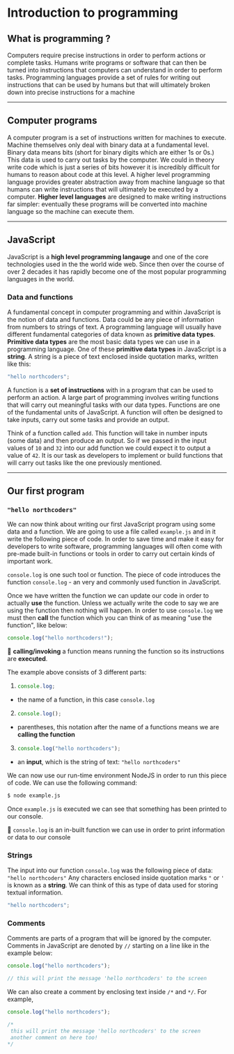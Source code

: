 # Introduction to programming

## What is programming ?

Computers require precise instructions in order to perform actions or complete tasks. Humans write programs or software that can then be turned into instructions that computers can understand in order to perform tasks. Programming languages provide a set of rules for writing out instructions that can be used by humans but that will ultimately broken down into precise instructions for a machine

---

## Computer programs

A computer program is a set of instructions written for machines to execute. Machine themselves only deal with binary data at a fundamental level. Binary data means bits (short for binary digits which are either 1s or 0s.) This data is used to carry out tasks by the computer. We could in theory write code which is just a series of bits however it is incredibly difficult for humans to reason about code at this level. A higher level programming language provides greater abstraction away from machine language so that humans can write instructions that will ultimately be executed by a computer. **Higher level languages** are designed to make writing instructions far simpler: eventually these programs will be converted into machine language so the machine can execute them.

---

## JavaScript

JavaScript is a **high level programming langauge** and one of the core technologies used in the the world wide web. Since then over the course of over 2 decades it has rapidly become one of the most popular programming languages in the world.

### Data and functions

A fundamental concept in computer programming and within JavaScript is the notion of data and functions. Data could be any piece of information from numbers to strings of text. A programming language will usually have different fundamental categories of data known as **primitive data types**. **Primitive data types** are the most basic data types we can use in a programming language. One of these **primitive data types** in JavaScript is a **string**. A string is a piece of text enclosed inside quotation marks, written like this:

```js
"hello northcoders";

```

A function is a **set of instructions** with in a program that can be used to perform an action. A large part of programming involves writing functions that will carry out meaningful tasks with our data types. Functions are one of the fundamental units of JavaScript. A function will often be designed to take inputs, carry out some tasks and provide an output.

Think of a function called `add`. This function will take in number inputs (some data) and then produce an output. So if we passed in the input values of `10` and `32` into our add function we could expect it to output a value of `42`. It is our task as developers to implement or build functions that will carry out tasks like the one previously mentioned.

---

## Our first program

### `"hello northcoders"`

We can now think about writing our first JavaScript program using some data and a function. We are going to use a file called `example.js` and in it write the following piece of code. In order to save time and make it easy for developers to write software, programming languages will often come with pre-made built-in functions or tools in order to carry out certain kinds of important work.

`console.log` is one such tool or function. The piece of code introduces the function `console.log` - an very and commonly used function in JavaScript.

Once we have written the function we can update our code in order to actually **use** the function. Unless we actually write the code to say we are using the function then nothing will happen.
In order to use `console.log` we must then **call** the function which you can think of as meaning "use the function", like below:

```js
console.log("hello northcoders!");
```

🔑 **calling/invoking** a function means running the function so its instructions are **executed**.

The example above consists of 3 different parts:

1. ```js
   console.log;
   ```

- the name of a function, in this case `console.log`

2. ```js
   console.log();
   ```

- parentheses, this notation after the name of a functions means we are **calling the function**

3. ```js
   console.log("hello northcoders");
   ```

- an **input**, which is the string of text: `"hello northcoders"`

We can now use our run-time environment NodeJS in order to run this piece of code. We can use the following command:

```bash
$ node example.js
```

Once `example.js` is executed we can see that something has been printed to our console.

🔑 `console.log` is an in-built function we can use in order to print information or data to our console

### Strings

The input into our function `console.log` was the following piece of data: `"hello northcoders"`
Any characters enclosed inside quotation marks `"` or `'` is known as a **string**.
We can think of this as type of data used for storing textual information.

```js
"hello northcoders";

```

### Comments

Comments are parts of a program that will be ignored by the computer. Comments in JavaScript are denoted by `//` starting on a line like in the example below:

```js
console.log("hello northcoders");

// this will print the message 'hello northcoders' to the screen
```

We can also create a comment by enclosing text inside `/*` and `*/`. For example,

```js
console.log("hello northcoders");

/*
 this will print the message 'hello northcoders' to the screen
 another comment on here too!
*/
```
